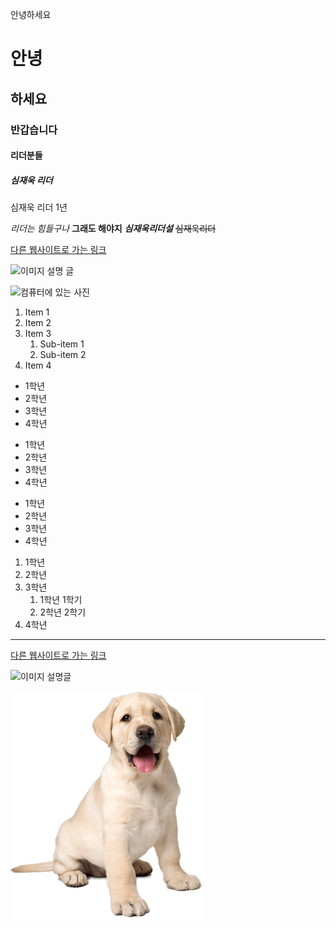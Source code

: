 안녕하세요
# 안녕
## 하세요
### 반갑습니다
#### 리더분들
##### 심재욱 리더

심재욱 리더 1년

*리더는 힘들구나*
**그래도 해야지**
***심재욱리더설***
~~심재욱리더~~


[다른 웹사이트로 가는 링크](http://www.google.com)

![이미지 설명 글](https://i.imgur.com/81qyN1y.jpg)

![컴퓨터에 있는 사진](assets/profile.png)




1. Item 1
2. Item 2
3. Item 3
    1. Sub-item 1
    2. Sub-item 2
4. Item 4



* 1학년
* 2학년
* 3학년
* 4학년

+ 1학년
+ 2학년
+ 3학년
+ 4학년

- 1학년
- 2학년
- 3학년
- 4학년

1. 1학년
2. 2학년
3. 3학년
     1. 1학년 1학기
     2. 2학년 2학기
4. 4학년


---

[다른 웹사이트로 가는 링크](https://book.naver.com/bookdb/book_detail.nhn?bid=14740358)

![이미지 설명글](http://blogfiles.naver.net/20111104_151/gybaekfamily_1320373475430l1lMd_JPEG/%C7%AA%B5%E9%B8%BB4.jpg)

![컴퓨터에 있는 사진](assets/puppy.png)
